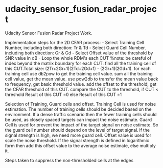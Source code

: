 # udacity_sensor_fusion_radar_project
Udacity Sensor Fusion Radar Project Work. 

Implementation steps for the 2D CFAR process:
	- Select Training Cell Number, including both direction: Tr & Td
	- Select Guard Cell Number, including both direction: Gr & Gd
	- Select Offset value of the threshold by SNR value in dB
	- Loop the whole RDM's each CUT
	  %note: be careful of index beyond the matrix boundary
		for each CUT:
		    find all the training cell of this CUT.Total size: (2Tr+2Gr+1)(2Td+2Gd+1) - (2Gr+1)(2Gd+1).
				for each training cell
				    use db2pow to get the training cell value.
				sum all the training cell value, get the mean value.
				use pow2db to transfer the mean value back to frequency, get basic threshold value.
				add the offset to the threshold, get the CFAR threshold of this CUT.
				compare the CUT to the threshold,
				    if CUT < threshold
						    Result of this CUT =0
						else
						    Result of this CUT =1
				
Selection of Training, Guard cells and offset.
    Training Cell is used for noise estimation. The number of training cells should be decided based on the environment. If a dense traffic scenario then the fewer training cells should be used, as closely spaced targets can impact the noise estimate. 
    Guard Cell is used for prevent the impact of the target signal on noise estimate. So the guard cell number should depend on the level of target signal. If the signal strength is high, we need more guard cell. 
		Offset value is used for scale the noise threshold. If the signal strength is defined in logarithmic form then add this offset value to the average noise estimate, else multiply it. 

Steps taken to suppress the non-thresholded cells at the edges.

